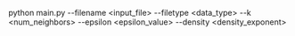 python main.py --filename <input_file> --filetype <data_type> --k <num_neighbors> --epsilon <epsilon_value> --density <density_exponent>
